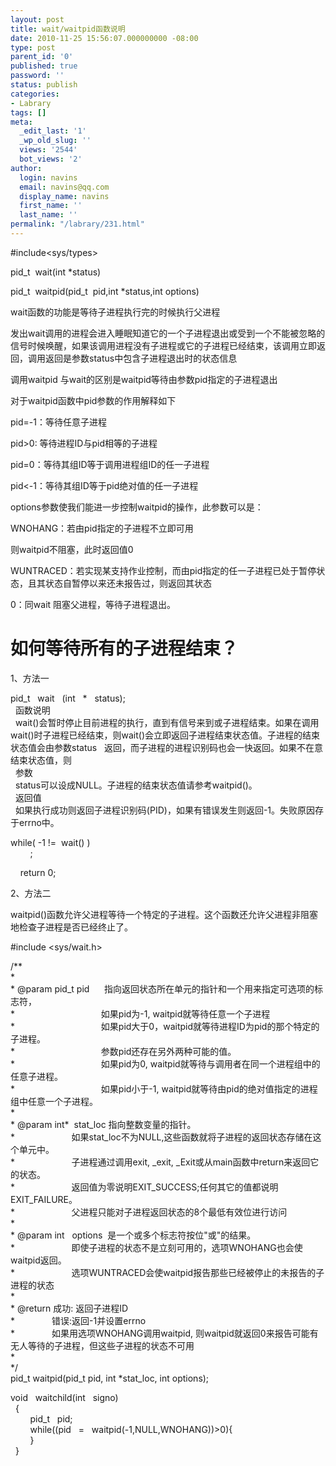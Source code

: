 ```yaml
---
layout: post
title: wait/waitpid函数说明
date: 2010-11-25 15:56:07.000000000 -08:00
type: post
parent_id: '0'
published: true
password: ''
status: publish
categories:
- Labrary
tags: []
meta:
  _edit_last: '1'
  _wp_old_slug: ''
  views: '2544'
  bot_views: '2'
author:
  login: navins
  email: navins@qq.com
  display_name: navins
  first_name: ''
  last_name: ''
permalink: "/labrary/231.html"
---
```

#include\<sys/types\>

pid\_t&nbsp; wait(int \*status)

pid\_t&nbsp; waitpid(pid\_t&nbsp; pid,int \*status,int options)

wait函数的功能是等待子进程执行完的时候执行父进程

发出wait调用的进程会进入睡眠知道它的一个子进程退出或受到一个不能被忽略的信号时候唤醒，如果该调用进程没有子进程或它的子进程已经结束，该调用立即返回，调用返回是参数status中包含子进程退出时的状态信息

<!--more-->

调用waitpid 与wait的区别是waitpid等待由参数pid指定的子进程退出

对于waitpid函数中pid参数的作用解释如下

pid=-1：等待任意子进程

pid\>0: 等待进程ID与pid相等的子进程

pid=0：等待其组ID等于调用进程组ID的任一子进程

pid\<-1：等待其组ID等于pid绝对值的任一子进程

options参数使我们能进一步控制waitpid的操作，此参数可以是：

WNOHANG：若由pid指定的子进程不立即可用

则waitpid不阻塞，此时返回值0

WUNTRACED：若实现某支持作业控制，而由pid指定的任一子进程已处于暂停状态，且其状态自暂停以来还未报告过，则返回其状态

0：同wait 阻塞父进程，等待子进程退出。

# 如何等待所有的子进程结束？

1、方法一

pid\_t &nbsp; wait &nbsp; (int &nbsp; \* &nbsp; status); &nbsp;&nbsp;  
&nbsp; 函数说明 &nbsp;&nbsp;  
&nbsp; wait()会暂时停止目前进程的执行，直到有信号来到或子进程结束。如果在调用wait()时子进程已经结束，则wait()会立即返回子进程结束状态值。子进程的结束状态值会由参数status &nbsp; 返回，而子进程的进程识别码也会一快返回。如果不在意结束状态值，则 &nbsp;&nbsp;  
&nbsp; 参数 &nbsp;&nbsp;  
&nbsp; status可以设成NULL。子进程的结束状态值请参考waitpid()。 &nbsp;&nbsp;  
&nbsp; 返回值 &nbsp;&nbsp;  
&nbsp; 如果执行成功则返回子进程识别码(PID)，如果有错误发生则返回-1。失败原因存于errno中。

while( -1 !=&nbsp; wait() )  
&nbsp;&nbsp;&nbsp;&nbsp;&nbsp;&nbsp;&nbsp; ;&nbsp;

&nbsp;&nbsp;&nbsp; return 0;

2、方法二

waitpid()函数允许父进程等待一个特定的子进程。这个函数还允许父进程非阻塞地检查子进程是否已经终止了。

#include \<sys/wait.h\>

/\*\*  
\*  
\* @param pid\_t pid&nbsp;&nbsp;&nbsp;&nbsp;&nbsp; 指向返回状态所在单元的指针和一个用来指定可选项的标志符，  
\*&nbsp;&nbsp;&nbsp;&nbsp;&nbsp;&nbsp;&nbsp;&nbsp;&nbsp;&nbsp;&nbsp;&nbsp;&nbsp;&nbsp;&nbsp;&nbsp;&nbsp;&nbsp;&nbsp;&nbsp;&nbsp; &nbsp; &nbsp; &nbsp; &nbsp; &nbsp; &nbsp;&nbsp; 如果pid为-1, waitpid就等待任意一个子进程  
\*&nbsp;&nbsp;&nbsp;&nbsp;&nbsp;&nbsp;&nbsp;&nbsp;&nbsp;&nbsp;&nbsp;&nbsp;&nbsp;&nbsp;&nbsp;&nbsp;&nbsp;&nbsp;&nbsp;&nbsp;&nbsp;&nbsp;&nbsp;&nbsp;&nbsp;&nbsp;&nbsp;&nbsp;&nbsp;&nbsp;&nbsp;&nbsp;&nbsp;&nbsp; 如果pid大于0，waitpid就等待进程ID为pid的那个特定的子进程。  
\*&nbsp;&nbsp;&nbsp;&nbsp;&nbsp;&nbsp;&nbsp;&nbsp;&nbsp;&nbsp;&nbsp;&nbsp;&nbsp;&nbsp;&nbsp;&nbsp;&nbsp;&nbsp;&nbsp;&nbsp;&nbsp; &nbsp; &nbsp; &nbsp; &nbsp; &nbsp; &nbsp;&nbsp; 参数pid还存在另外两种可能的值。  
\*&nbsp;&nbsp;&nbsp;&nbsp;&nbsp;&nbsp;&nbsp;&nbsp;&nbsp;&nbsp;&nbsp;&nbsp;&nbsp;&nbsp;&nbsp;&nbsp;&nbsp;&nbsp;&nbsp;&nbsp;&nbsp;&nbsp;&nbsp;&nbsp;&nbsp; &nbsp; &nbsp; &nbsp; &nbsp;&nbsp; 如果pid为0, waitpid就等待与调用者在同一个进程组中的任意子进程。  
\*&nbsp;&nbsp;&nbsp;&nbsp;&nbsp;&nbsp;&nbsp;&nbsp;&nbsp;&nbsp;&nbsp;&nbsp;&nbsp;&nbsp;&nbsp;&nbsp;&nbsp;&nbsp;&nbsp;&nbsp;&nbsp;&nbsp;&nbsp;&nbsp;&nbsp; &nbsp; &nbsp; &nbsp; &nbsp;&nbsp; 如果pid小于-1, waitpid就等待由pid的绝对值指定的进程组中任意一个子进程。  
\*  
\* @param int\*&nbsp; stat\_loc 指向整数变量的指针。  
\*&nbsp;&nbsp;&nbsp;&nbsp;&nbsp;&nbsp;&nbsp;&nbsp;&nbsp;&nbsp;&nbsp;&nbsp;&nbsp;&nbsp;&nbsp;&nbsp;&nbsp;&nbsp;&nbsp;&nbsp;&nbsp;&nbsp; 如果stat\_loc不为NULL,这些函数就将子进程的返回状态存储在这个单元中。  
\*&nbsp;&nbsp;&nbsp;&nbsp;&nbsp;&nbsp;&nbsp;&nbsp;&nbsp;&nbsp;&nbsp;&nbsp;&nbsp;&nbsp;&nbsp;&nbsp;&nbsp;&nbsp;&nbsp;&nbsp;&nbsp;&nbsp; 子进程通过调用exit, \_exit, \_Exit或从main函数中return来返回它的状态。  
\*&nbsp;&nbsp;&nbsp;&nbsp;&nbsp;&nbsp;&nbsp;&nbsp;&nbsp;&nbsp;&nbsp;&nbsp;&nbsp;&nbsp;&nbsp;&nbsp;&nbsp;&nbsp;&nbsp;&nbsp;&nbsp;&nbsp; 返回值为零说明EXIT\_SUCCESS;任何其它的值都说明EXIT\_FAILURE。  
\*&nbsp;&nbsp;&nbsp;&nbsp;&nbsp;&nbsp;&nbsp;&nbsp;&nbsp;&nbsp;&nbsp;&nbsp;&nbsp;&nbsp;&nbsp;&nbsp;&nbsp;&nbsp;&nbsp;&nbsp;&nbsp;&nbsp; 父进程只能对子进程返回状态的8个最低有效位进行访问  
\*&nbsp;&nbsp;&nbsp;&nbsp;&nbsp;&nbsp;&nbsp;&nbsp;&nbsp;&nbsp;&nbsp;&nbsp;&nbsp;&nbsp;&nbsp;&nbsp;&nbsp;&nbsp;&nbsp;&nbsp;&nbsp; &nbsp;  
\* @param int&nbsp;&nbsp; options&nbsp; 是一个或多个标志符按位"或"的结果。  
\*&nbsp;&nbsp;&nbsp;&nbsp;&nbsp;&nbsp;&nbsp;&nbsp;&nbsp;&nbsp;&nbsp;&nbsp;&nbsp;&nbsp;&nbsp;&nbsp;&nbsp;&nbsp;&nbsp;&nbsp;&nbsp;&nbsp; 即使子进程的状态不是立刻可用的，选项WNOHANG也会使waitpid返回。  
\*&nbsp;&nbsp;&nbsp;&nbsp;&nbsp;&nbsp;&nbsp;&nbsp;&nbsp;&nbsp;&nbsp;&nbsp;&nbsp;&nbsp;&nbsp;&nbsp;&nbsp;&nbsp;&nbsp;&nbsp;&nbsp;&nbsp; 选项WUNTRACED会使waitpid报告那些已经被停止的未报告的子进程的状态  
\*  
\* @return 成功: 返回子进程ID&nbsp;  
\*&nbsp;&nbsp;&nbsp;&nbsp;&nbsp;&nbsp;&nbsp;&nbsp;&nbsp;&nbsp;&nbsp;&nbsp;&nbsp;&nbsp; 错误:返回-1并设置errno  
\*&nbsp;&nbsp;&nbsp;&nbsp;&nbsp;&nbsp;&nbsp; &nbsp; &nbsp; &nbsp;&nbsp; 如果用选项WNOHANG调用waitpid, 则waitpid就返回0来报告可能有无人等待的子进程，但这些子进程的状态不可用  
\*&nbsp;  
\*/  
pid\_t waitpid(pid\_t pid, int \*stat\_loc, int options);

void &nbsp; waitchild(int &nbsp; signo) &nbsp;&nbsp;  
&nbsp; { &nbsp;&nbsp;  
&nbsp; &nbsp; &nbsp; &nbsp; pid\_t &nbsp; pid; &nbsp;&nbsp;  
&nbsp; &nbsp; &nbsp; &nbsp; while((pid &nbsp; = &nbsp; waitpid(-1,NULL,WNOHANG))\>0){ &nbsp;&nbsp;  
&nbsp; &nbsp; &nbsp; &nbsp; } &nbsp;&nbsp;  
&nbsp; }

